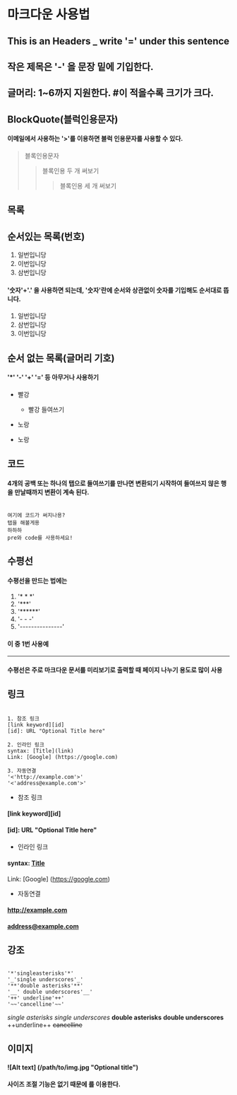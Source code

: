 마크다운 사용법
===========

## This is an Headers _ write '=' under this sentence

## 작은 제목은 '-' 을 문장 밑에 기입한다.

## 글머리: 1~6까지 지원한다. #이 적을수록 크기가 크다.

BlockQuote(블럭인용문자)
----------------------
#### 이메일에서 사용하는 '>'를 이용하면 블럭 인용문자를 사용할 수 있다.
> 블록인용문자
>> 블록인용 두 개 써보기
>>> 블록인용 세 개 써보기


목록
---
## 순서있는 목록(번호)
1. 일번입니당
2. 이번입니당
3. 삼번입니당

#### '숫자'+'.' 을 사용하면 되는데, '숫자'란에 순서와 상관없이 숫자를 기입해도 순서대로 뜹니다.

1. 일번입니당
3. 삼번입니당
2. 이번입니당


## 순서 없는 목록(글머리 기호)
#### '*' '-' '+' '=' 등 아무거나 사용하기
- 빨강
    - 빨강 들여쓰기

- 노랑
- 노랑

코드
---------------------------
#### 4개의 공백 또는 하나의 탭으로 들여쓰기를 만나면 변환되기 시작하여 들여쓰지 않은 행을 만날때까지 변환이 계속 된다.

<pre><code>
여기에 코드가 써지나용?
탭을 해볼게용
하하하
pre와 code를 사용하세요!
</code></pre>

수평선
----------
#### 수평선을 만드는 법에는 
1. '* * *'
2. '***'
3. '******'
4. '- - -'
5. '---------------'

#### 이 중 1번 사용예
* * *

#### 수평선은 주로 마크다운 문서를 미리보기로 출력할 때 페이지 나누기 용도로 많이 사용

링크
---
<pre><code>
1. 참조 링크
[link keyword][id]
[id]: URL "Optional Title here"

2. 인라인 링크
syntax: [Title](link)
Link: [Google] (https://google.com)

3. 자동연결 
'<'http://example.com'>'
'<'address@example.com'>'
</code></pre>
* 참조 링크
#### [link keyword][id]
#### [id]: URL "Optional Title here"

* 인라인 링크
#### syntax: [Title](link)
Link: [Google] (https://google.com)

* 자동연결
#### <http://example.com>
#### <address@example.com>

강조
---
<pre><code>
'*'singleasterisks'*'
'_'single underscores'_'
'**'double asterisks'**'
'__' double underscores'__'
'++' underline'++'
'~~'cancelline'~~'
</code></pre>
*single asterisks*
_single underscores_
**double asterisks**
__double underscores__
++underline++
~~cancelline~~

이미지
----
#### ![Alt text] (/path/to/img.jpg "Optional title")
#### 사이즈 조절 기능은 없기 때문에 <img width="" height=""></img>를 이용한다.